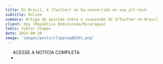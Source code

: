 ```yaml
---
title: En Brasil, X (Twitter) se ha convertido en una alt-tech
subtitle: Online
summary: Artigo de opinião sobre a suspensão do X/Twitter no Brasil
client: Hoy (República Dominicana/Nicarágua)
tools: Viktor Chagas
date: 2024-09-10
image: 'images/posts/clipping00291.png'
---
```


<div class="post__share"><ul class="share__list list-reset">ACESSE A NOTÍCIA COMPLETA<li class="share__item" style="margin-left: 10px"><a class="share__link share__facebook" style="background: #fa5657" href="https://hoy.com.do/en-brasil-x-twitter-se-ha-convertido-en-una-alt-tech/" title="Link" rel="nofolow"><i class="fa-solid fa-link"></i></a></li></ul></div>
<!-- <div class="gallery-box"><div class="gallery"><img src="/clipping/images/example-1.jpg" loading="lazy" alt="Project"><img src="/clipping/images/example-2.jpg" loading="lazy" alt="Project"></div><em>Gallery / <a href="https://www.freepik.com/" target="_blank">Freepic</a></em></div> -->
